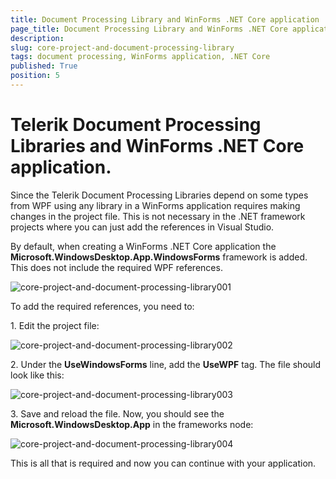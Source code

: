 ```yaml
---
title: Document Processing Library and WinForms .NET Core application
page_title: Document Processing Library and WinForms .NET Core application
description:  
slug: core-project-and-document-processing-library
tags: document processing, WinForms application, .NET Core
published: True
position: 5
---
```


# Telerik Document Processing Libraries and WinForms .NET Core application. 

Since the Telerik Document Processing Libraries depend on some types from WPF using any library in a WinForms application requires making changes in the project file. This is not necessary in the .NET framework projects where you can just add the references in Visual Studio. 

By default, when creating a WinForms .NET Core application the **Microsoft.WindowsDesktop.App.WindowsForms** framework is added. This does not include the required WPF references. 

![core-project-and-document-processing-library001](images/core-project-and-document-processing-library001.png)

To add the required references, you need to:

1\. Edit the project file:  

![core-project-and-document-processing-library002](images/core-project-and-document-processing-library002.png)

2\. Under the **UseWindowsForms** line, add the **UseWPF** tag. The file should look like this:

![core-project-and-document-processing-library003](images/core-project-and-document-processing-library003.png)

3\. Save and reload the file. Now, you should see the **Microsoft.WindowsDesktop.App** in the frameworks node:

![core-project-and-document-processing-library004](images/core-project-and-document-processing-library004.png)

This is all that is required and now you can continue with your application. 
